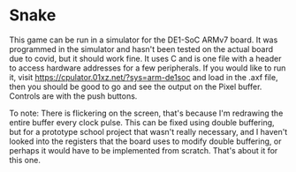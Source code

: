 # Snake
This game can be run in a simulator for the DE1-SoC ARMv7 board. It was programmed in the simulator and hasn't been
tested on the actual board due to covid, but it should work fine. 
It uses C and is one file with a header to access hardware addresses for a few peripherals.
If you would like to run it, visit https://cpulator.01xz.net/?sys=arm-de1soc and load in the .axf file,
then you should be good to go and see the output on the Pixel buffer. Controls are with the push buttons.

To note: There is flickering on the screen, that's because I'm redrawing the entire buffer every clock pulse.
This can be fixed using double buffering, but for a prototype school project that wasn't really necessary,
and I haven't looked into the registers that the board uses to modify double buffering, or perhaps it would
have to be implemented from scratch.
That's about it for this one.